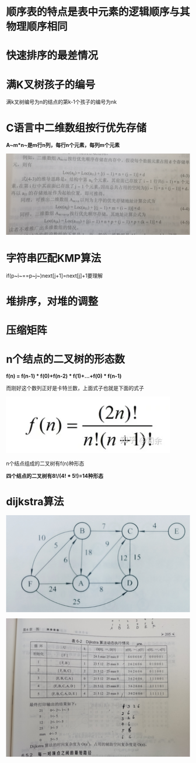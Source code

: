 # **顺序表的特点是表中元素的逻辑顺序与其物理顺序相同**

# 快速排序的最差情况

# 满K叉树孩子的编号

满k叉树编号为n的结点的第k-1个孩子的编号为nk

# C语言中二维数组按行优先存储

**A~m*n~是m行n列，每行n个元素，每列m个元素**

![image-20231015202219281](assets/image-20231015202219281.png)

# 字符串匹配KMP算法

if(p~i~==p~j~)next[j+1]=next[j]+1要理解

# 堆排序，对堆的调整

# 压缩矩阵

# n个结点的二叉树的形态数

**f(n) = f(n-1) \* f(0)+f(n-2) \* f(1)+...+f(0) \* f(n-1)**

而刚好这个数列正好是卡特兰数，上面式子也就是下面的式子

![image-20231017214324732](assets/image-20231017214324732.png)

n个结点组成的二叉树有f(n)种形态

**四个结点的二叉树有8!/(4! \* 5!)=14种形态**

# dijkstra算法

![image-20231018102510642](assets/image-20231018102510642.png)

![e97ccca93c70a5447236f60756371934](assets/e97ccca93c70a5447236f60756371934.jpeg)
